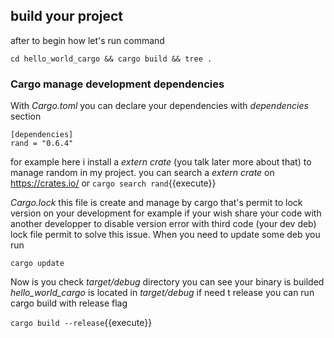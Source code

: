 ## build your project

after to begin how let's run command

`cd hello_world_cargo && cargo build && tree .`

### Cargo manage development dependencies

With *Cargo.toml* you can declare your dependencies with *dependencies* section

```
[dependencies]
rand = "0.6.4"
```

for example here i install a *extern crate* (you talk later more about that) to
manage random in my project. you can search a *extern crate* on
https://crates.io/ or `cargo search rand`{{execute}}

*Cargo.lock* this file is create and manage by cargo that's permit to lock
version on your development for example if your wish share your code with
another developper to disable version error with third code (your dev deb)
lock file permit to solve this issue. When you need to update some deb you
run

`cargo update`

Now is you check *target/debug* directory you can see your binary is builded
*hello_world_cargo* is located in *target/debug* if need t release you can run
cargo build with release flag

`cargo build --release`{{execute}}

